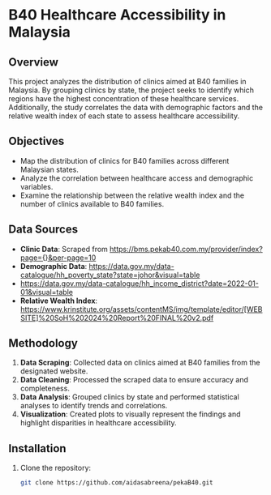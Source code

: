 # B40 Healthcare Accessibility in Malaysia

## Overview
This project analyzes the distribution of clinics aimed at B40 families in Malaysia. By grouping clinics by state, the project seeks to identify which regions have the highest concentration of these healthcare services. Additionally, the study correlates the data with demographic factors and the relative wealth index of each state to assess healthcare accessibility.

## Objectives
- Map the distribution of clinics for B40 families across different Malaysian states.
- Analyze the correlation between healthcare access and demographic variables.
- Examine the relationship between the relative wealth index and the number of clinics available to B40 families.

## Data Sources
- **Clinic Data**: Scraped from https://bms.pekab40.com.my/provider/index?page={}&per-page=10
- **Demographic Data**: https://data.gov.my/data-catalogue/hh_poverty_state?state=johor&visual=table
- https://data.gov.my/data-catalogue/hh_income_district?date=2022-01-01&visual=table
- **Relative Wealth Index**: https://www.krinstitute.org/assets/contentMS/img/template/editor/[WEBSITE]%20SoH%202024%20Report%20FINAL%20v2.pdf

## Methodology
1. **Data Scraping**: Collected data on clinics aimed at B40 families from the designated website.
2. **Data Cleaning**: Processed the scraped data to ensure accuracy and completeness.
3. **Data Analysis**: Grouped clinics by state and performed statistical analyses to identify trends and correlations.
4. **Visualization**: Created plots to visually represent the findings and highlight disparities in healthcare accessibility.

## Installation
1. Clone the repository:
   ```bash
   git clone https://github.com/aidasabreena/pekaB40.git
